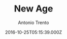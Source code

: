 ---
title: New Age
github: 'https://github.com/jekynewage/jekynewage.github.io'
demo: 'https://jekynewage.github.io'
author: Antonio Trento
ssg:
  - Jekyll
cms:
  - No Cms
date: 2016-10-25T05:15:39.000Z
github_branch: master
description: Start Boostrap New Age Theme for Jekyll
stale: true
---